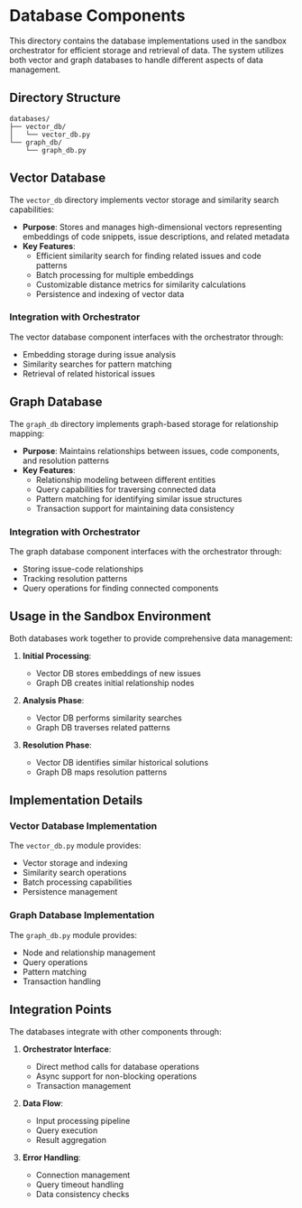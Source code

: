# Database Components

This directory contains the database implementations used in the sandbox orchestrator for efficient storage and retrieval of data. The system utilizes both vector and graph databases to handle different aspects of data management.

## Directory Structure

```
databases/
├── vector_db/
│   └── vector_db.py
└── graph_db/
    └── graph_db.py
```

## Vector Database

The `vector_db` directory implements vector storage and similarity search capabilities:

- **Purpose**: Stores and manages high-dimensional vectors representing embeddings of code snippets, issue descriptions, and related metadata
- **Key Features**:
  - Efficient similarity search for finding related issues and code patterns
  - Batch processing for multiple embeddings
  - Customizable distance metrics for similarity calculations
  - Persistence and indexing of vector data

### Integration with Orchestrator

The vector database component interfaces with the orchestrator through:
- Embedding storage during issue analysis
- Similarity searches for pattern matching
- Retrieval of related historical issues

## Graph Database

The `graph_db` directory implements graph-based storage for relationship mapping:

- **Purpose**: Maintains relationships between issues, code components, and resolution patterns
- **Key Features**:
  - Relationship modeling between different entities
  - Query capabilities for traversing connected data
  - Pattern matching for identifying similar issue structures
  - Transaction support for maintaining data consistency

### Integration with Orchestrator

The graph database component interfaces with the orchestrator through:
- Storing issue-code relationships
- Tracking resolution patterns
- Query operations for finding connected components

## Usage in the Sandbox Environment

Both databases work together to provide comprehensive data management:

1. **Initial Processing**:
   - Vector DB stores embeddings of new issues
   - Graph DB creates initial relationship nodes

2. **Analysis Phase**:
   - Vector DB performs similarity searches
   - Graph DB traverses related patterns

3. **Resolution Phase**:
   - Vector DB identifies similar historical solutions
   - Graph DB maps resolution patterns

## Implementation Details

### Vector Database Implementation

The `vector_db.py` module provides:
- Vector storage and indexing
- Similarity search operations
- Batch processing capabilities
- Persistence management

### Graph Database Implementation

The `graph_db.py` module provides:
- Node and relationship management
- Query operations
- Pattern matching
- Transaction handling

## Integration Points

The databases integrate with other components through:

1. **Orchestrator Interface**:
   - Direct method calls for database operations
   - Async support for non-blocking operations
   - Transaction management

2. **Data Flow**:
   - Input processing pipeline
   - Query execution
   - Result aggregation

3. **Error Handling**:
   - Connection management
   - Query timeout handling
   - Data consistency checks